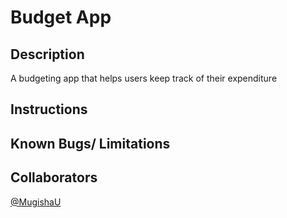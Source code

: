 # Budget App

## Description
A budgeting app that helps users keep track of their expenditure

## Instructions

## Known Bugs/ Limitations

## Collaborators
[@MugishaU](https://github.com/MugishaU)
